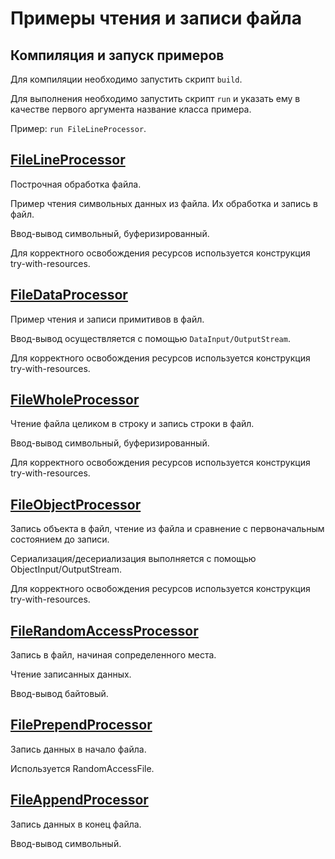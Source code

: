 # Примеры чтения и записи файла

## Компиляция и запуск примеров

Для компиляции необходимо запустить скрипт `build`.

Для выполнения необходимо запустить скрипт `run` и указать ему в качестве первого аргумента название класса примера.

Пример: `run FileLineProcessor`.

## [FileLineProcessor][FileLineProcessor]

Построчная обработка файла.

Пример чтения символьных данных из файла. Их обработка и запись в файл.

Ввод-вывод символьный, буферизированный.

Для корректного освобождения ресурсов используется конструкция try-with-resources.

## [FileDataProcessor][FileDataProcessor]

Пример чтения и записи примитивов в файл.

Ввод-вывод осуществляется с помощью `DataInput/OutputStream`.

Для корректного освобождения ресурсов  используется конструкция try-with-resources.

## [FileWholeProcessor][FileWholeProcessor]

Чтение файла целиком в строку и запись строки в файл.

Ввод-вывод символьный, буферизированный.

Для корректного освобождения ресурсов используется конструкция try-with-resources.

## [FileObjectProcessor][FileObjectProcessor]

Запись объекта в файл, чтение из файла и сравнение с первоначальным состоянием до записи.

Сериализация/десериализация выполняется с помощью ObjectInput/OutputStream.

Для корректного освобождения ресурсов используется конструкция try-with-resources.

## [FileRandomAccessProcessor][FileRandomAccessProcessor]

Запись в файл, начиная сопределенного места.

Чтение записанных данных.

Ввод-вывод байтовый.

## [FilePrependProcessor][FilePrependProcessor]

Запись данных в начало файла.

Используется RandomAccessFile.

## [FileAppendProcessor][FileAppendProcessor]

Запись данных в конец файла.

Ввод-вывод символьный.

[FileLineProcessor]: https://github.com/rumter/Java-Samples/blob/master/IO/FileProcessor/src/ru/rumter/samples/io/fileprocessor/FileLineProcessor.java

[FileDataProcessor]: https://github.com/rumter/Java-Samples/blob/master/IO/FileProcessor/src/ru/rumter/samples/io/fileprocessor/FileDataProcessor.java

[FileWholeProcessor]: https://github.com/rumter/Java-Samples/blob/master/IO/FileProcessor/src/ru/rumter/samples/io/fileprocessor/FileWholeProcessor.java

[FileObjectProcessor]: https://github.com/rumter/Java-Samples/blob/master/IO/FileProcessor/src/ru/rumter/samples/io/fileprocessor/FileObjectProcessor.java

[FileRandomAccessProcessor]: https://github.com/rumter/Java-Samples/blob/master/IO/FileProcessor/src/ru/rumter/samples/io/fileprocessor/FileRandomAccessProcessor.java

[FilePrependProcessor]: https://github.com/rumter/Java-Samples/blob/master/IO/FileProcessor/src/ru/rumter/samples/io/fileprocessor/FilePrependProcessor.java

[FileAppendProcessor]: https://github.com/rumter/Java-Samples/blob/master/IO/FileProcessor/src/ru/rumter/samples/io/fileprocessor/FileAppendProcessor.java

